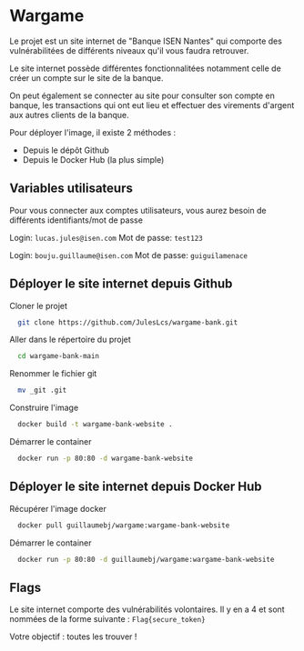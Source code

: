 # Wargame

Le projet est un site internet de "Banque ISEN Nantes" qui comporte des vulnérabilitées de différents niveaux qu'il vous faudra retrouver. 

Le site internet possède différentes fonctionnalitées notamment celle de créer un compte sur le site de la banque.

On peut également se connecter au site pour consulter son compte en banque, les transactions qui ont eut lieu et effectuer des virements d'argent aux autres clients de la banque.

Pour déployer l'image, il existe 2 méthodes :
- Depuis le dépôt Github
- Depuis le Docker Hub (la plus simple)
## Variables utilisateurs

Pour vous connecter aux comptes utilisateurs, vous aurez besoin de différents identifiants/mot de passe

Login: `lucas.jules@isen.com`
Mot de passe: `test123`

Login: `bouju.guillaume@isen.com`
Mot de passe: `guiguilamenace`




## Déployer le site internet depuis Github

Cloner le projet

```bash
  git clone https://github.com/JulesLcs/wargame-bank.git
```

Aller dans le répertoire du projet

```bash
  cd wargame-bank-main
```

Renommer le fichier git

```bash
  mv _git .git
```

Construire l'image 

```bash
  docker build -t wargame-bank-website .
```

Démarrer le container

```bash
  docker run -p 80:80 -d wargame-bank-website
```


## Déployer le site internet depuis Docker Hub

Récupérer l'image docker

```bash
  docker pull guillaumebj/wargame:wargame-bank-website
```

Démarrer le container

```bash
  docker run -p 80:80 -d guillaumebj/wargame:wargame-bank-website
```


## Flags

Le site internet comporte des vulnérabilités volontaires. Il y en a 4 et sont nommées de la forme suivante : `Flag{secure_token}`

Votre objectif : toutes les trouver !
